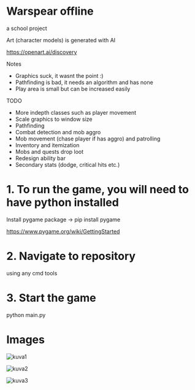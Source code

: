 # Warspear offline
a school project

Art (character models) is generated with AI

https://openart.ai/discovery

Notes

  - Graphics suck, it wasnt the point :)
  - Pathfinding is bad, it needs an algorithm and has none
  - Play area is small but can be increased easily
  
TODO

  - More indepth classes such as player movement
  - Scale graphics to window size
  - Pathfinding
  - Combat detection and mob aggro
  - Mob movement (chase player if has aggro) and patrolling
  - Inventory and itemization
  - Mobs and quests drop loot
  - Redesign ability bar
  - Secondary stats (dodge, critical hits etc.)
  
# 1. To run the game, you will need to have python installed
  
Install pygame package -> pip install pygame

https://www.pygame.org/wiki/GettingStarted

# 2. Navigate to repository
using any cmd tools

# 3. Start the game

python main.py

# Images

![kuva1](https://user-images.githubusercontent.com/94760484/236049349-09045566-02c8-4e84-ade5-935b25ee8bba.PNG)

![kuva2](https://user-images.githubusercontent.com/94760484/236049310-59be799f-0f7f-4f99-bd9c-5aafdbc517f0.PNG)

![kuva3](https://user-images.githubusercontent.com/94760484/236049230-5e69588f-da1b-4673-bebd-f17ca3a93434.PNG)



